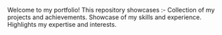 Welcome to my portfolio! This repository showcases :-
Collection of my projects and achievements.
Showcase of my skills and experience.
Highlights my expertise and interests.

